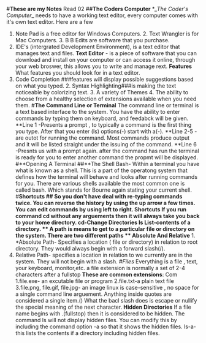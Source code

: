 #**These are my Notes**
Read 02 ##**The Coders Computer**
**_The Coder's Computer*_ needs to have a working text editor, every computer comes with it's own text editor. Here are a few
 1. Note Pad is a free editor for Windows Computers. 2. Text Wrangler is for Mac Computers. 3. B B Edits are software that you purchase.
 4. IDE's (intergrated Development Environment), is a text editor that manages text and files.
 **Text Editor** - is a piece of software that you can download and install on your computer or can access it online, through your web broswer, this allows you to write and manage rext.
 **Features** What features you should look for in a text editor.
 1. Code Completion ###features will display possible 
suggestions based on what you typed. 2. Syntax Highlighting###is making the text noticeable by colorizing text. 3. A variety of Themes 4. The ability to choose from a healthy selection of extensions available when you need them.
 #**The Command Line or Terminal**
 The command line or terminal is a text based interface to the system. You have the ability to enter commands by typing them on keyboard, and feedabck will be given.
 **Line 1 -Presents a prompt , to typically a command is the first thing you type. After that you enter (ls) options(-) start with a(-).
 **Line 2-5 -are outot for running the command. Most commands produce output and it will be listed straight under the issuing of the command.
 **Line 6 -Presnts us with a prompt again. after the command has run the terminal is ready for you to enter another command the propmt will be displayed.
 #**Opening A Terminal
 ##**The Shell Bash- Within a terminal you have what is known as a shell. This is a part of the operatong system that defines how the terminal will behave and looks after running commands for you.
 There are various shells available the most common one is called bash. Which stands for Bourne again stating your current shell.
 #**Shortcuts ## So you don't have deal with re-typing commands twice. You can reverse the history by using the up arrow a few times. You can edit commands by using left to right.
 **Shortcuts If you run command cd without any arguements then it will always take you back to your home directory. **cd**-Change Directories **ls** List-contents of a directory.
** A path** is means to get to a particular file or directory on the system.
There are two different paths ** Absolute And Relative** 1. *Absolute Path- Specifies a location ( file or directory) in relation to root directory. They would always begin with a forward slash(/).
2. Relative Path- specifies a location in relation to we currently are in the system. They will not begin with a slash.
#*Files*
Everything is a file , text, your keyboard, monitor,etc.
 a file extension is normally a set of 2-4 characters after a fullstop
 **These are common extensions**:
 Com 1.file.exe- an excutable file or program 2.file.txt-a plain text file 3.file.png, file.gif, file.jpg- an image
 linux is case-sensitive , no space for a single command line arguement.
 Anything inside quotes are considered a single item.(\) What the bacl slash does is escape or nullify the special meaning of the next character.
 **Hidden Directories**
 If a file name begins with .(fullstop) then it is considered to be hidden. The command ls will not display hidden files.
 You can modify this by including the command option -a so that it shows the hidden files.
 ls-a- this lists the contents if a directory including hidden files.
 
